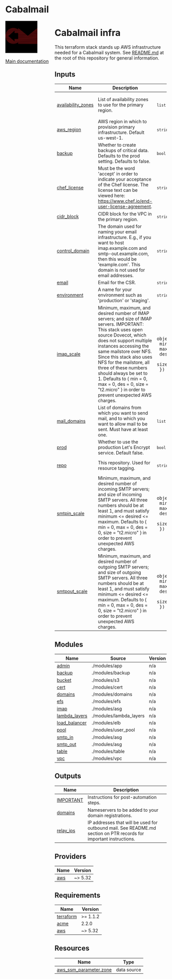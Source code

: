 <!-- BEGIN_TF_DOCS -->
# Cabalmail
<div style="width: 10em; float:left; height: 100%; padding-right: 1em;"><img src="/docs/logo.png" width="100" />
<p><a href="/README.md">Main documentation</a></p>
</div><div style="padding-left: 11em;">

# Cabalmail infra

This terraform stack stands up AWS infrastructure needed for a Cabalmail system. See [README.md](../../README.md) at the root of this repository for general information.

## Inputs

| Name | Description | Type | Default | Required |
|------|-------------|------|---------|:--------:|
| <a name="input_availability_zones"></a> [availability\_zones](#input\_availability\_zones) | List of availability zones to use for the primary region. | `list(string)` | <pre>[<br>  "us-west-1a"<br>]</pre> | no |
| <a name="input_aws_region"></a> [aws\_region](#input\_aws\_region) | AWS region in which to provision primary infrastructure. Default us-west-1. | `string` | `"us-west-1"` | no |
| <a name="input_backup"></a> [backup](#input\_backup) | Whether to create backups of critical data. Defaults to the prod setting. Defaults to false. | `bool` | `false` | no |
| <a name="input_chef_license"></a> [chef\_license](#input\_chef\_license) | Must be the word 'accept' in order to indicate your acceptance of the Chef license. The license text can be viewed here: https://www.chef.io/end-user-license-agreement. | `string` | `"not accepted"` | no |
| <a name="input_cidr_block"></a> [cidr\_block](#input\_cidr\_block) | CIDR block for the VPC in the primary region. | `string` | n/a | yes |
| <a name="input_control_domain"></a> [control\_domain](#input\_control\_domain) | The domain used for naming your email infrastructure. E.g., if you want to host imap.example.com and smtp-out.example.com, then this would be 'example.com'. This domain is not used for email addresses. | `string` | n/a | yes |
| <a name="input_email"></a> [email](#input\_email) | Email for the CSR. | `string` | n/a | yes |
| <a name="input_environment"></a> [environment](#input\_environment) | A name for your environment such as 'production' or 'staging'. | `string` | n/a | yes |
| <a name="input_imap_scale"></a> [imap\_scale](#input\_imap\_scale) | Minimum, maximum, and desired number of IMAP servers; and size of IMAP servers. IMPORTANT: This stack uses open source Dovecot, which does not support multiple instances accessing the same mailstore over NFS. Since this stack also uses NFS for the mailstore, all three of these numbers should always be set to 1. Defaults to { min = 0, max = 0, des = 0, size = "t2.micro" } in order to prevent unexpected AWS charges. | <pre>object({<br>    min  = number<br>    max  = number<br>    des  = number<br>    size = string<br>  })</pre> | <pre>{<br>  "des": 0,<br>  "max": 0,<br>  "min": 0,<br>  "size": "t2.micro"<br>}</pre> | no |
| <a name="input_mail_domains"></a> [mail\_domains](#input\_mail\_domains) | List of domains from which you want to send mail, and to which you want to allow mail to be sent. Must have at least one. | `list(string)` | n/a | yes |
| <a name="input_prod"></a> [prod](#input\_prod) | Whether to use the production Let's Encrypt service. Default false. | `bool` | `false` | no |
| <a name="input_repo"></a> [repo](#input\_repo) | This repository. Used for resource tagging. | `string` | `"https://github.com/ccarr-cabal/cabal-infra/tree/main"` | no |
| <a name="input_smtpin_scale"></a> [smtpin\_scale](#input\_smtpin\_scale) | Minimum, maximum, and desired number of incoming SMTP servers; and size of incoming SMTP servers. All three numbers should be at least 1, and must satisfy minimum <= desired <= maximum. Defaults to { min = 0, max = 0, des = 0, size = "t2.micro" } in order to prevent unexpected AWS charges. | <pre>object({<br>    min  = number<br>    max  = number<br>    des  = number<br>    size = string<br>  })</pre> | <pre>{<br>  "des": 0,<br>  "max": 0,<br>  "min": 0,<br>  "size": "t2.micro"<br>}</pre> | no |
| <a name="input_smtpout_scale"></a> [smtpout\_scale](#input\_smtpout\_scale) | Minimum, maximum, and desired number of outgoing SMTP servers; and size of outgoing SMTP servers. All three numbers should be at least 1, and must satisfy minimum <= desired <= maximum. Defaults to { min = 0, max = 0, des = 0, size = "t2.micro" } in order to prevent unexpected AWS charges. | <pre>object({<br>    min  = number<br>    max  = number<br>    des  = number<br>    size = string<br>  })</pre> | <pre>{<br>  "des": 0,<br>  "max": 0,<br>  "min": 0,<br>  "size": "t2.micro"<br>}</pre> | no |
## Modules

| Name | Source | Version |
|------|--------|---------|
| <a name="module_admin"></a> [admin](#module\_admin) | ./modules/app | n/a |
| <a name="module_backup"></a> [backup](#module\_backup) | ./modules/backup | n/a |
| <a name="module_bucket"></a> [bucket](#module\_bucket) | ./modules/s3 | n/a |
| <a name="module_cert"></a> [cert](#module\_cert) | ./modules/cert | n/a |
| <a name="module_domains"></a> [domains](#module\_domains) | ./modules/domains | n/a |
| <a name="module_efs"></a> [efs](#module\_efs) | ./modules/efs | n/a |
| <a name="module_imap"></a> [imap](#module\_imap) | ./modules/asg | n/a |
| <a name="module_lambda_layers"></a> [lambda\_layers](#module\_lambda\_layers) | ./modules/lambda_layers | n/a |
| <a name="module_load_balancer"></a> [load\_balancer](#module\_load\_balancer) | ./modules/elb | n/a |
| <a name="module_pool"></a> [pool](#module\_pool) | ./modules/user_pool | n/a |
| <a name="module_smtp_in"></a> [smtp\_in](#module\_smtp\_in) | ./modules/asg | n/a |
| <a name="module_smtp_out"></a> [smtp\_out](#module\_smtp\_out) | ./modules/asg | n/a |
| <a name="module_table"></a> [table](#module\_table) | ./modules/table | n/a |
| <a name="module_vpc"></a> [vpc](#module\_vpc) | ./modules/vpc | n/a |
## Outputs

| Name | Description |
|------|-------------|
| <a name="output_IMPORTANT"></a> [IMPORTANT](#output\_IMPORTANT) | Instructions for post-automation steps. |
| <a name="output_domains"></a> [domains](#output\_domains) | Nameservers to be added to your domain registrations. |
| <a name="output_relay_ips"></a> [relay\_ips](#output\_relay\_ips) | IP addresses that will be used for outbound mail. See README.md section on PTR records for important instructions. |
## Providers

| Name | Version |
|------|---------|
| <a name="provider_aws"></a> [aws](#provider\_aws) | ~> 5.32 |
## Requirements

| Name | Version |
|------|---------|
| <a name="requirement_terraform"></a> [terraform](#requirement\_terraform) | >= 1.1.2 |
| <a name="requirement_acme"></a> [acme](#requirement\_acme) | 2.2.0 |
| <a name="requirement_aws"></a> [aws](#requirement\_aws) | ~> 5.32 |
## Resources

| Name | Type |
|------|------|
| [aws_ssm_parameter.zone](https://registry.terraform.io/providers/hashicorp/aws/latest/docs/data-sources/ssm_parameter) | data source |

</div>
<!-- END_TF_DOCS -->